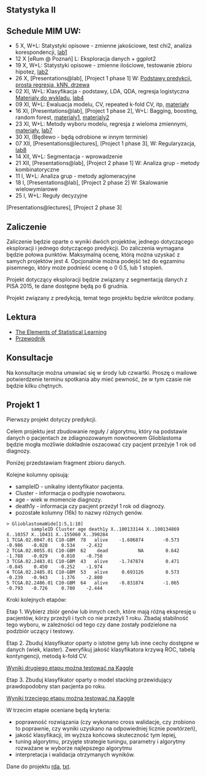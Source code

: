 Statystyka II
----------------

Schedule MIM UW:
----------------

* 5 X, W+L: Statystyki opisowe - zmienne jakościowe, test chi2, analiza korespondencji, [lab1](materialy/lab1.md)
* 12 X [eRum @ Poznań] L: Eksploracja danych + ggplot2
* 19 X, W+L: Statystyki opisowe - zmienne ilościowe, testowanie zbioru hipotez, [lab2](materialy/lab2.md)
* 26 X, [Presentations@lab], [Project 1 phase 1] W: [Podstawy predykcji, prosta regresja, kNN, drzewa](http://pbiecek.github.io/Przewodnik/Predykcja/drzewa_decyzyjne.html)
* 02 XI, W+L: Klasyfikacja - podstawy, LDA, QDA, regresja logistyczna [Materialy do wykladu](http://pbiecek.github.io/Przewodnik/Predykcja/predykcja.html),  [lab4](https://github.com/pbiecek/StatystykaII/blob/master/MIMUW_2017/materialy/lab3.md)
* 09 XI, W+L: Ewaluacja modelu, CV, repeated k-fold CV, itp, [materiały](http://pbiecek.github.io/Przewodnik/Predykcja/wybor_modelu.html)
* 16 XI, [Presentations@lab], [Project 1 phase 2], W+L: Bagging, boosting, random forest, [materialy1](http://pbiecek.github.io/Przewodnik/Predykcja/komitety.html), [materialy2](http://pbiecek.github.io/Przewodnik/Predykcja/ROC.html)
* 23 XI, W+L: Metody wyboru modelu, regresja z wieloma zmiennymi, [materiały](http://pbiecek.github.io/Przewodnik/Predykcja/regularyzacja.html), [lab7](https://github.com/pbiecek/StatystykaII/blob/master/MIMUW_2017/materialy/lab7.md)
* 30 XI, (Będlewo - będą odrobione w innym terminie)
* 07 XII, [Presentations@lectures], [Project 1 phase 3], W: Regularyzacja, [lab8](https://github.com/pbiecek/StatystykaII/blob/master/MIMUW_2017/materialy/lab8.md)
* 14 XII, W+L: Segmentacja - wprowadzenie
* 21 XII, [Presentations@lab], [Project 2 phase 1] W: Analiza grup - metody kombinatoryczne
* 11 I, W+L: Analiza grup - metody aglomeracyjne
* 18 I, [Presentations@lab], [Project 2 phase 2] W: Skalowanie wielowymiarowe
* 25 I, W+L: Reguły decyzyjne

[Presentations@lectures], [Project 2 phase 3] 

Zaliczenie
----------

Zaliczenie będzie oparte o wyniki dwóch projektów, jednego dotyczącego eksploracji i jednego dotyczącego predykcji.
Do zaliczenia wymagana będzie połowa punktów. Maksymalną ocenę, którą można uzyskać z samych projektów jest 4.
Opcjonalnie można podejść też do egzaminu pisemnego, który może podnieść ocenę o 0 0.5, lub 1 stopień.

Projekt dotyczący eksploracji będzie związany z segmentacją danych z PISA 2015, te dane dostępne będą po 6 grudnia.

Projekt związany z predykcją, temat tego projektu będzie wkrótce podany.

Lektura
-------

* [The Elements of Statistical Learning](http://statweb.stanford.edu/~tibs/ElemStatLearn/)
* [Przewodnik](http://pbiecek.github.io/Przewodnik/Analiza/analizadanych_z_programem_r_md.html)

Konsultacje
----------

Na konsultacje można umawiać się w środy lub czwartki. Proszę o mailowe potwierdzenie terminu spotkania aby mieć pewność, że w tym czasie nie będzie kilku chętnych.


Projekt 1
---------

Pierwszy projekt dotyczy predykcji.

Celem projektu jest zbudowanie reguły / algorytmu, który na podstawie danych o pacjentach ze zdiagnozowanym nowotworem Glioblastoma będzie mogła możliwie dokładnie oszacować czy pacjent przeżyje 1 rok od diagnozy.

Poniżej przedstawiam fragment zbioru danych. 

Kolejne kolumny opisują: 

- sampleID - unikalny identyfikator pacjenta.
- Cluster - informacja o podtypie nowotworu.
- age - wiek w momencie diagnozy.
- death1y - informacja czy pacjent przeżył 1 rok od diagnozy.
- pozostałe kolumny (16k) to nazwy różnych genów.

```
> GlioblastomaWide[1:5,1:10]
         sampleID Cluster age death1y X..100133144 X..100134869 X..10357 X..10431 X..155060 X..390284
1 TCGA.02.0047.01 C10-GBM  78   alive    -1.686874       -0.573   -0.986   -0.028     0.534    -2.432
2 TCGA.02.0055.01 C10-GBM  62    dead           NA        0.642   -1.788   -0.029     0.010    -0.758
3 TCGA.02.2483.01 C10-GBM  43   alive    -1.747874        0.471   -0.845    0.450    -0.252    -1.974
4 TCGA.02.2485.01 C10-GBM  53   alive     0.693126        0.573   -0.239   -0.943     1.376    -2.800
5 TCGA.02.2486.01 C10-GBM  64   alive    -0.831874       -1.065   -0.793   -0.726     0.780    -2.444
```
Kroki kolejnych etapów:

Etap 1. 
Wybierz zbiór genów lub innych cech, które mają różną ekspresję u pacjentów, kórzy przeżyli i tych co nie przeżyli 1 roku. Zbadaj stabilność tego wyboru, w zależności od tego czy dane zostały podzielone na podzbiór uczący i testowy.

Etap 2.
Zbuduj klasyfikator oparty o istotne geny lub inne cechy dostępne w danych (wiek, klaster). 
Zweryfikuj jakość klasyfikatora krzywą ROC, tabelą kontyngencji, metodą k-fold CV.

[Wyniki drugiego etapu można testować na Kaggle](https://inclass.kaggle.com/c/glioma-survival-predictions)

Etap 3.
Zbuduj klasyfikator oparty o model stacking przewidujący prawdopodobny stan pacjenta po roku.

[Wyniki trzeciego etapu można testować na Kaggle](https://inclass.kaggle.com/c/glioma-survival-predictions)

W trzecim etapie oceniane będą kryteria:

- poprawność rozwiązania (czy wykonano cross walidacje, czy zrobiono to poprawnie, czy wyniki uzyskano na odpowiedniej licznie powtórzeń),
- jakość klasyfikacji, im wyższa końcowa skuteczność tym lepiej,
- tuning algorytmu, przyjęte strategie tuningu, parametry i algorytmy rozważane w wyborze najlepszego algorytmu
- interpretacja i walidacja otrzymanych wyników.

Dane do projektu [rda](https://github.com/pbiecek/StatystykaII/blob/master/MIMUW_2017/materialy/GlioblastomaWide.rda), [txt](https://github.com/pbiecek/StatystykaII/blob/master/MIMUW_2017/materialy/GlioblastomaWide.txt).
